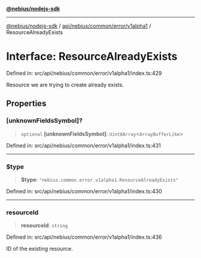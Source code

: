[**@nebius/nodejs-sdk**](../../../../../../README.md)

---

[@nebius/nodejs-sdk](../../../../../../README.md) / [api/nebius/common/error/v1alpha1](../README.md) / ResourceAlreadyExists

# Interface: ResourceAlreadyExists

Defined in: src/api/nebius/common/error/v1alpha1/index.ts:429

Resource we are trying to create already exists.

## Properties

### \[unknownFieldsSymbol\]?

> `optional` **\[unknownFieldsSymbol\]**: `Uint8Array`\<`ArrayBufferLike`\>

Defined in: src/api/nebius/common/error/v1alpha1/index.ts:431

---

### $type

> **$type**: `"nebius.common.error.v1alpha1.ResourceAlreadyExists"`

Defined in: src/api/nebius/common/error/v1alpha1/index.ts:430

---

### resourceId

> **resourceId**: `string`

Defined in: src/api/nebius/common/error/v1alpha1/index.ts:436

ID of the existing resource.
